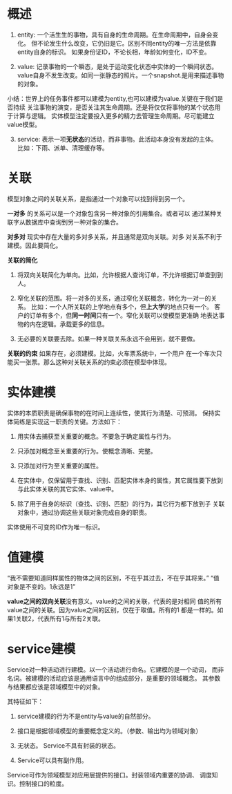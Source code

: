# 概述

1. entity: 一个活生生的事物，具有自身的生命周期。在生命周期中，自身会变化。
但不论发生什么改变，它仍旧是它。区别不同entity的唯一方法是依靠entity自身的标识。
如果身份证ID，不论长相，年龄如何变化，ID不变。

2. value: 记录事物的一个瞬态，是处于运动变化状态中实体的一个瞬间状态。
value自身不发生改变。如同一张静态的照片。一个snapshot.是用来描述事物的对象。

小结：世界上的任务事件都可以建模为entity,也可以建模为value.关键在于我们是否持续
关注事物的演变，是否关注其生命周期。还是将仅仅将事物的某个状态用于计算与逻辑。
实体模型注定要投入更多的精力去管理生命周期。尽可能建立value模型。

3. service: 表示一项**无状态**的活动，而非事物。此活动本身没有发起的主体。
比如：下雨、派单、清理缓存等。


# 关联
模型对象之间的关联关系，是指通过一个对象可以找到得到另一个。

**一对多** 的关系可以是一个对象包含另一种对象的引用集合。或者可以
通过某种关联字从数据库中查询到另一种对象的集合。

**对多对** 现实中存在大量的多对多关系，并且通常是双向关联。对多
对关系不利于建模。因此要简化。

**关联的简化**
1. 将双向关联简化为单向。比如，允许根据人查询订单，不允许根据订单查到到人。

2. 窄化关联的范围。将一对多的关系，通过窄化关联概念，转化为一对一的关系。
比如：一个人所关联的上学地点有多个，但**上大学**的地点只有一个。
客户的订单有多个，但**同一时间**只有一个。窄化关联可以使模型更准确
地表达事物的内在逻辑。承载更多的信息。

3. 无必要的关联要去除。如果一种关联关系永远不会用到，就不要做。

**关联的约束** 如果存在，必须建模。比如，火车票系统中，一个用户
在一个车次只能买一张票。那么这种对关联关系的约束必须在模型中体现。

# 实体建模

实体的本质职责是确保事物的在时间上连续性，使其行为清楚、可预测。
保持实体简练是实现这一职责的关键。方法如下：

1. 用实体去捕获至关重要的概念。不要急于确定属性与行为。

2. 只添加对概念至关重要的行为。使概念清晰、完整。

3. 只添加对行为至关重要的属性。

4. 在实体中，仅保留用于查找、识别、匹配实体本身的属性，其它属性要下放到
与此实体关联的其它实体、value中。

5. 除了用于自身的标识（查找、识别、匹配）的行为，其它行为都下放到子
关联对象中，通过协调这些关联对象完成自身的职责。

实体使用不可变的ID作为唯一标识。

# 值建模

“我不需要知道同样属性的物体之间的区别，不在乎其过去，不在乎其将来。”
“值对象是不变的。1永远是1”

**value之间的双向关联**没有意义。value的之间的关联，代表的是对相同
值的所有value之间的关联。因为value之间的区别，仅在于取值。所有的1
都是一样的。如果1关联2，代表所有1与所有2关联。

# service建模

Service对一种活动进行建模。以一个活动进行命名。它建模的是一个动词，
而非名词。被建模的活动应该是通用语言中的组成部分，是重要的领域概念。
其参数与结果都应该是领域模型中的对象。

其特征如下：

1. service建模的行为不是entity与value的自然部分。

2. 接口是根据领域模型的重要概念定义的。（参数、输出均为领域对象）

3. 无状态。 Service不具有封装的状态。

4. Service可以具有副作用。

Service可作为领域模型对应用层提供的接口。封装领域内重要的协调、
调度知识。控制接口的粒度。


